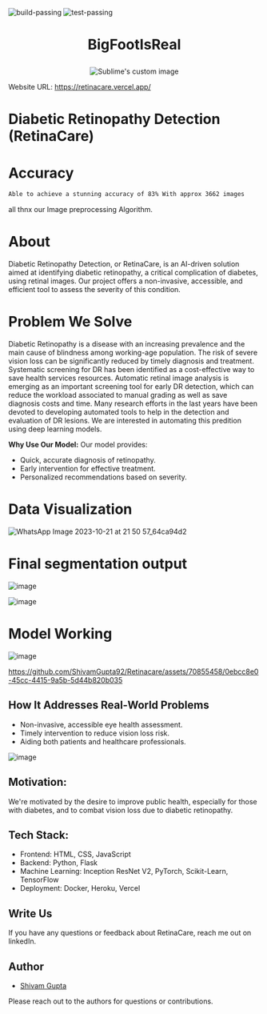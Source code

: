 ![build-passing](https://img.shields.io/badge/build-passing-brightgreen) ![test-passing](https://img.shields.io/badge/test-passing-brightgreen)

<h1>
<p align="center">
  BigFootIsReal
<p align="center">
</h1>

<p align="center">
  <img src="https://github.com/ShivamGupta92/Retinacare/assets/70855458/87563d52-17f8-48bd-b13c-20440bc34a38?raw=true" alt="Sublime's custom image"/>
</p>

Website URL: https://retinacare.vercel.app/
# Diabetic Retinopathy Detection (RetinaCare)

# Accuracy
 ```sh
Able to achieve a stunning accuracy of 83% With approx 3662 images
 ```
all thnx our Image preprocessing Algorithm.

# About
Diabetic Retinopathy Detection, or RetinaCare, is an AI-driven solution aimed at identifying diabetic retinopathy, a critical complication of diabetes, using retinal images. Our project offers a non-invasive, accessible, and efficient tool to assess the severity of this condition.


# Problem We Solve
Diabetic Retinopathy is a disease with an increasing prevalence and the main cause of blindness among working-age population. The risk of severe vision loss can be significantly reduced by timely diagnosis and treatment. Systematic screening for DR has been identified as a cost-effective way to save health services resources. Automatic retinal image analysis is emerging as an important screening tool for early DR detection, which can reduce the workload associated to manual grading as well as save diagnosis costs and time. Many research efforts in the last years have been devoted to developing automated tools to help in the detection and evaluation of DR lesions. We are interested in automating this predition using deep learning models.

**Why Use Our Model:**
Our model provides:
- Quick, accurate diagnosis of retinopathy.
- Early intervention for effective treatment.
- Personalized recommendations based on severity.

# Data Visualization
![WhatsApp Image 2023-10-21 at 21 50 57_64ca94d2](https://github.com/ShivamGupta92/Retinacare/assets/70855458/dfc81b4a-02fd-4d94-b0c5-986e1bea97d0)

# Final segmentation output
![image](https://github.com/ShivamGupta92/Retinacare/assets/70855458/269aec45-49d6-43d5-9e24-487e2555fd14)

![image](https://github.com/ShivamGupta92/Retinacare/assets/70855458/d9b2c22e-ad91-4557-939f-fe89a4298f16)

# Model Working
![image](https://github.com/ShivamGupta92/Retinacare/assets/70855458/66cc7fed-6059-49e0-94c1-d8dc805ccc4d)


https://github.com/ShivamGupta92/Retinacare/assets/70855458/0ebcc8e0-45cc-4415-9a5b-5d44b820b035

## How It Addresses Real-World Problems
- Non-invasive, accessible eye health assessment.
- Timely intervention to reduce vision loss risk.
- Aiding both patients and healthcare professionals.

![image](https://github.com/ShivamGupta92/Retinacare/assets/70855458/c100ec3d-aad9-4661-8f9d-a65ea6806fb1)


## Motivation:
We're motivated by the desire to improve public health, especially for those with diabetes, and to combat vision loss due to diabetic retinopathy.

## Tech Stack:
- Frontend: HTML, CSS, JavaScript
- Backend: Python, Flask
- Machine Learning: Inception ResNet V2, PyTorch, Scikit-Learn, TensorFlow
- Deployment: Docker, Heroku, Vercel

## Write Us

If you have any questions or feedback about RetinaCare, reach me out on linkedIn.

## Author

- [Shivam Gupta](https://www.linkedin.com/in/shivam-gupta-453b13217)

  
Please reach out to the authors for questions or contributions.
